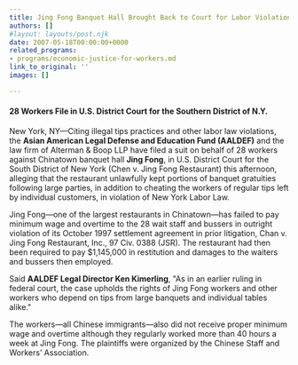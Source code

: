 ```yaml
---
title: Jing Fong Banquet Hall Brought Back to Court for Labor Violations
authors: []
#layout: layouts/post.njk
date: 2007-05-18T00:00:00+0000
related_programs:
- programs/economic-justice-for-workers.md
link_to_original: ''
images: []

---
```

#### 28 Workers File in U.S. District Court for the Southern District of N.Y.

 

New York, NY—Citing illegal tips practices and other labor law violations, the **Asian American Legal Defense and Education Fund (AALDEF)** and the law firm of Alterman & Boop LLP have filed a suit on behalf of 28 workers against Chinatown banquet hall **Jing Fong**, in U.S. District Court for the South District of New York (Chen v. Jing Fong Restaurant) this afternoon, alleging that the restaurant unlawfully kept portions of banquet gratuities following large parties, in addition to cheating the workers of regular tips left by individual customers, in violation of New York Labor Law.

Jing Fong—one of the largest restaurants in Chinatown—has failed to pay minimum wage and overtime to the 28 wait staff and bussers in outright violation of its October 1997 settlement agreement in prior litigation, Chan v. Jing Fong Restaurant, Inc., 97 Civ. 0388 (JSR). The restaurant had then been required to pay $1,145,000 in restitution and damages to the waiters and bussers then employed.

Said **AALDEF Legal Director Ken Kimerling**, "As in an earlier ruling in federal court, the case upholds the rights of Jing Fong workers and other workers who depend on tips from large banquets and individual tables alike."

The workers—all Chinese immigrants—also did not receive proper minimum wage and overtime although they regularly worked more than 40 hours a week at Jing Fong. The plaintiffs were organized by the Chinese Staff and Workers’ Association.